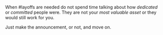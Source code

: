 When #layoffs are needed do not spend time talking about how *dedicated* or *committed* people were. They are not your *most valuable asset* or they would still work for you.

Just make the announcement, or not, and move on.